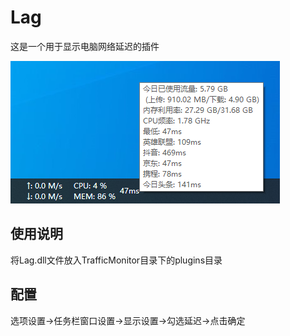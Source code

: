 # Lag

这是一个用于显示电脑网络延迟的插件

![功能截图](Plugins/Lag/res/%E6%88%AA%E5%9B%BE1.png)

## 使用说明
将Lag.dll文件放入TrafficMonitor目录下的plugins目录

## 配置
选项设置->任务栏窗口设置->显示设置->勾选延迟->点击确定
